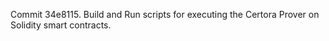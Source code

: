 Commit 34e8115.                    Build and Run scripts for executing the Certora Prover on Solidity smart contracts.